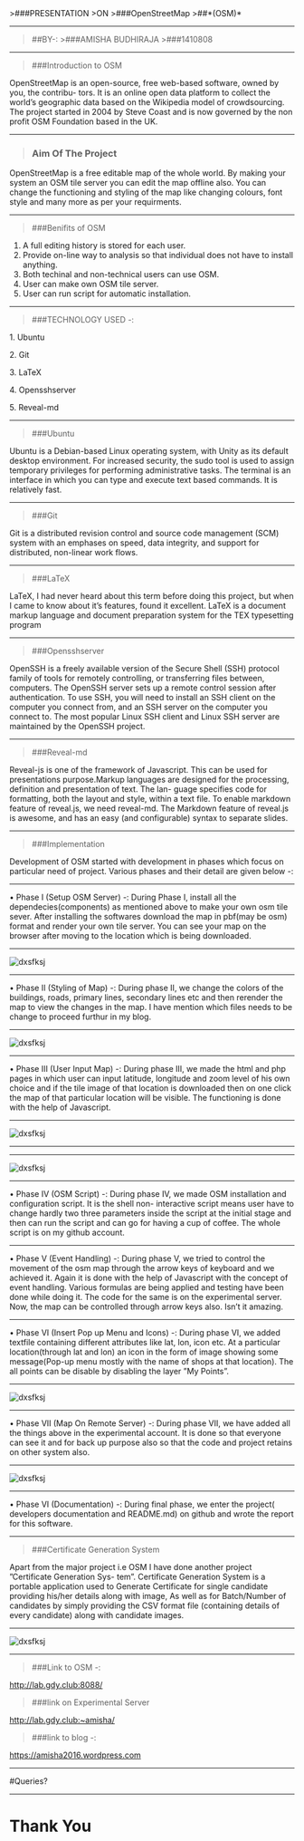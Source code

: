 <link rel="stylesheet" href="style.css" type=text/css>
>###PRESENTATION
>ON
>###OpenStreetMap
>##*(OSM)*

----

>##BY-: 
		>###AMISHA BUDHIRAJA
		>###1410808

---

>###Introduction to OSM
 
OpenStreetMap is an open-source,</style> free web-based software, owned by you, the contribu-
tors. It is an online open data platform to collect the world’s geographic data based
on the Wikipedia model of crowdsourcing. The project started in 2004 by Steve Coast and is now
governed by the non profit OSM Foundation based in the UK.


----

>### Aim Of The Project

OpenStreetMap is a free</style> editable map of the whole world. By making your system an OSM tile server you can edit the map offline
also. You can change the functioning and styling of the map like changing colours, font style and many more as
per your requirments.

----


>###Benifits of OSM

1. A full editing history is stored for each user.
2. Provide on-line way to analysis so that individual does not have to install anything.
3. Both techinal and non-technical users can use OSM.
4. User can make own OSM tile server.
5. User can run script for automatic installation.

---

>###TECHNOLOGY USED -:
<p class="fragment grow">1. Ubuntu</p>
<p class="fragment grow">2. Git</p>
<p class="fragment grow">3. LaTeX</p>
<p class="fragment grow">4. Opensshserver</p>
<p class="fragment grow">5. Reveal-md</p>


----

>###Ubuntu

Ubuntu is a Debian-based Linux operating system,
with Unity as its default desktop environment.
For increased security, the sudo
tool is used to assign temporary privileges for performing administrative tasks.
The terminal is an interface in which you can type and execute text based commands. It is relatively fast.

----

>###Git

Git is a distributed revision control and source code management (SCM) system with an emphases on speed, data integrity, and support for distributed, non-linear work flows.

----

>###LaTeX 

LaTeX, I had never heard about this term before doing this project, but when I came to know about
it’s features, found it excellent. LaTeX is a document
markup language and document preparation system for the TEX typesetting program

----

>###Opensshserver

OpenSSH is a freely available version of the Secure Shell (SSH) protocol family of tools for remotely controlling, or transferring files between, computers. The OpenSSH server sets up a remote control session after authentication. To use SSH, you will need to install an SSH client on the computer you connect from, and an SSH server on the computer you connect to. The most popular Linux SSH client and Linux SSH server are maintained by the OpenSSH project. 

----

>###Reveal-md

Reveal-js is one of the framework of Javascript. This can be used for presentations purpose.Markup languages are designed for the processing, definition and presentation of text. The lan-
guage specifies code for formatting, both the layout and style, within a text file. To enable markdown feature of reveal.js, we need reveal-md. The Markdown feature
of reveal.js is awesome, and has an easy (and configurable) syntax to separate slides.

---


 
>###Implementation

Development of OSM started with development in phases which focus on particular need of project.
Various phases and their detail are given below -:

----

• Phase I (Setup OSM Server) -:
During Phase I, install all the dependecies(components) as mentioned above to make your
own osm tile sever. After installing the softwares download the map in pbf(may be osm)
format and render your own tile server. You can see your map on the browser after moving
to the location which is being downloaded.

---

![dxsfksj](images/osm7.png)

---

• Phase II (Styling of Map) -:
During phase II, we change the colors of the buildings, roads, primary lines, secondary lines
etc and then rerender the map to view the changes in the map. I have mention which files
needs to be change to proceed furthur in my blog.

---

![dxsfksj](images/osm5.png)

---

• Phase III (User Input Map) -:
During phase III, we made the html and php pages in which user can input latitude, longitude
and zoom level of his own choice and if the tile image of that location is downloaded then
on one click the map of that particular location will be visible. The functioning is done with
the help of Javascript.

---

![dxsfksj](images/osm2.png)

---

---

![dxsfksj](images/osm3.png)

---


• Phase IV (OSM Script) -:
During phase IV, we made OSM installation and configuration script. It is the shell non-
interactive script means user have to change hardly two three parameters inside the script
at the initial stage and then can run the script and can go for having a cup of coffee. The
whole script is on my github account.

----

• Phase V (Event Handling) -:
During phase V, we tried to control the movement of the osm map through the arrow keys of
keyboard and we achieved it. Again it is done with the help of Javascript with the concept of
event handling. Various formulas are being applied and testing have been done while doing
it. The code for the same is on the experimental server. Now, the map can be controlled
through arrow keys also. Isn’t it amazing.

----

• Phase VI (Insert Pop up Menu and Icons) -:
During phase VI, we added textfile containing different attributes like lat, lon, icon etc.
At a particular location(through lat and lon) an icon in the form of image showing some
message(Pop-up menu mostly with the name of shops at that location). The all points can
be disable by disabling the layer ”My Points”.

---

![dxsfksj](images/osm1.png)

---


• Phase VII (Map On Remote Server) -:
During phase VII, we have added all the things above in the experimental account. It is
done so that everyone can see it and for back up purpose also so that the code and project
retains on other system also.

---

![dxsfksj](images/osm8.png)

---

• Phase VI (Documentation) -:
During final phase, we enter the project( developers documentation and README.md)
on github and wrote the report for this software.

---

>###Certificate Generation System

Apart from the major project i.e OSM I have done another project ”Certificate Generation Sys-
tem”.
Certificate Generation System is a portable application used to Generate Certificate for single
candidate providing his/her details along with image, As well as for Batch/Number of candidates by
simply providing the CSV format file (containing details of every candidate) along with candidate
images.

---

![dxsfksj](images/cgs8.png)

---

>###Link to OSM -:

http://lab.gdy.club:8088/

>###link on Experimental Server

http://lab.gdy.club:~amisha/

>###link to  blog -:

https://amisha2016.wordpress.com

---

#Queries?


---


# Thank You
